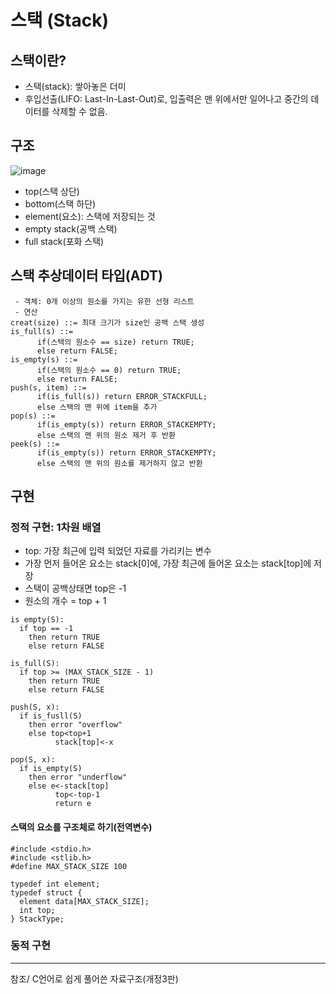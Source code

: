 # 스택 (Stack)

## 스택이란?

- 스택(stack): 쌓아놓은 더미
- 후입선출(LIFO: Last-In-Last-Out)로, 입출력은 맨 위에서만 일어나고 중간의 데이터를 삭제할 수 없음.
  
## 구조

![image](https://github.com/j1sooko/AlgorithmStudy/assets/70093771/48b77691-62ab-4e62-b62c-718c4d736cb0)

- top(스택 상단)
- bottom(스택 하단)
- element(요소): 스택에 저장되는 것
- empty stack(공백 스택)
- full stack(포화 스택)

## 스택 추상데이터 타입(ADT)

```
 - 객체: 0개 이상의 원소를 가지는 유한 선형 리스트
 - 연산
creat(size) ::= 최대 크기가 size인 공백 스택 생성
is_full(s) ::=
      if(스택의 원소수 == size) return TRUE;
      else return FALSE;
is_empty(s) ::=
      if(스택의 원소수 == 0) return TRUE;
      else return FALSE;
push(s, item) ::=
      if(is_full(s)) return ERROR_STACKFULL;
      else 스택의 맨 위에 item을 추가
pop(s) ::=
      if(is_empty(s)) return ERROR_STACKEMPTY;
      else 스택의 멘 위의 원소 제거 후 반환
peek(s) ::=
      if(is_empty(s)) return ERROR_STACKEMPTY;
      else 스택의 맨 위의 원소를 제거하지 않고 반환
```
   

## 구현

### 정적 구현: 1차원 배열
- top: 가장 최근에 입력 되었던 자료를 가리키는 변수
- 가장 먼저 들어온 요소는 stack[0]에, 가장 최근에 들어온 요소는 stack[top]에 저장
- 스택이 공백상태면 top은 -1
- 원소의 개수 = top + 1

```
is empty(S):
  if top == -1
    then return TRUE
    else return FALSE
```
```
is_full(S):
  if top >= (MAX_STACK_SIZE - 1)
    then return TRUE
    else return FALSE
```
```
push(S, x):
  if is_fusll(S)
    then error "overflow"
    else top<top+1
          stack[top]<-x
```
```
pop(S, x):
  if is_empty(S)
    then error "underflow"
    else e<-stack[top]
          top<-top-1
          return e
```

#### 스택의 요소를 구조체로 하기(전역변수)
```
#include <stdio.h>
#include <stlib.h>
#define MAX_STACK_SIZE 100

typedef int element;
typedef struct {
  element data[MAX_STACK_SIZE];
  int top;
} StackType;
```

### 동적 구현



---
참조/ C언어로 쉽게 풀어쓴 자료구조(개정3판)
